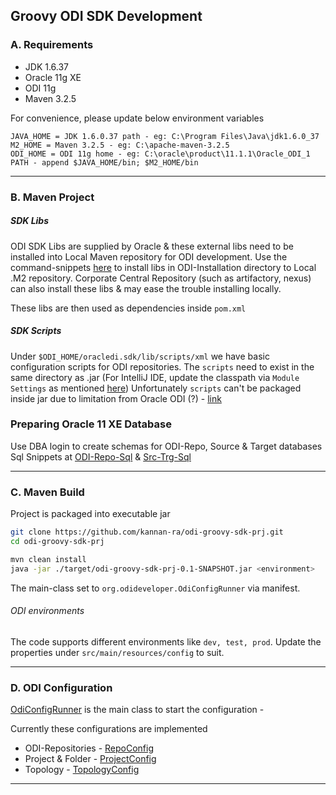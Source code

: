 ## Groovy ODI SDK Development

### A. Requirements
* JDK 1.6.37
* Oracle 11g XE
* ODI 11g
* Maven 3.2.5

For convenience, please update below environment variables

```
JAVA_HOME = JDK 1.6.0.37 path - eg: C:\Program Files\Java\jdk1.6.0_37
M2_HOME = Maven 3.2.5 - eg: C:\apache-maven-3.2.5
ODI_HOME = ODI 11g home - eg: C:\oracle\product\11.1.1\Oracle_ODI_1
PATH - append $JAVA_HOME/bin; $M2_HOME/bin
```

---

### B. Maven Project

##### SDK Libs
ODI SDK Libs are supplied by Oracle & these external libs need to be installed into Local Maven repository for ODI development.
Use the command-snippets [here](./docs/ODI-Sdk-Libs-Mvn-Install.sh) to install libs in ODI-Installation directory to Local .M2 repository. Corporate Central Repository (such as artifactory, nexus) can also install these libs & may ease the trouble installing locally. 

These libs are then used as dependencies inside `pom.xml`

##### SDK Scripts

Under `$ODI_HOME/oracledi.sdk/lib/scripts/xml` we have basic configuration scripts for ODI repositories. The `scripts` need to exist in the same directory as .jar (For IntelliJ IDE, update the classpath via `Module Settings` as mentioned [here](https://stackoverflow.com/questions/854264/how-to-add-directory-to-classpath-in-an-application-run-profile-in-intellij-idea))
Unfortunately `scripts` can't be packaged inside jar due to limitation from Oracle ODI (?) - [link](https://stackoverflow.com/questions/6192661/how-to-reference-a-resource-file-correctly-for-jar-and-debugging) 

### Preparing Oracle 11 XE Database

Use DBA login to create schemas for ODI-Repo, Source & Target databases
Sql Snippets at [ODI-Repo-Sql](./docs/ODI-Repo-Schema-Creation.sql) & [Src-Trg-Sql](./docs/Source-Taget-Schema-Creation.sql)

---

### C. Maven Build
Project is packaged into executable jar
```bash
git clone https://github.com/kannan-ra/odi-groovy-sdk-prj.git
cd odi-groovy-sdk-prj

mvn clean install
java -jar ./target/odi-groovy-sdk-prj-0.1-SNAPSHOT.jar <environment>
```

The main-class set to `org.odideveloper.OdiConfigRunner` via manifest.

###### ODI environments
The code supports different environments like `dev, test, prod`. Update the properties under `src/main/resources/config` to suit.

---

### D. ODI Configuration

[OdiConfigRunner](./src/main/groovy/org/odideveloper/OdiConfigRunner.groovy) is the main class to start the configuration -

Currently these configurations are implemented
* ODI-Repositories - [RepoConfig](./src/main/groovy/org/odideveloper/config/RepoConfig.groovy)
* Project & Folder - [ProjectConfig](./src/main/groovy/org/odideveloper/config/ProjectConfig.groovy)
* Topology - [TopologyConfig](./src/main/groovy/org/odideveloper/config/TopologyConfig.groovy)

---